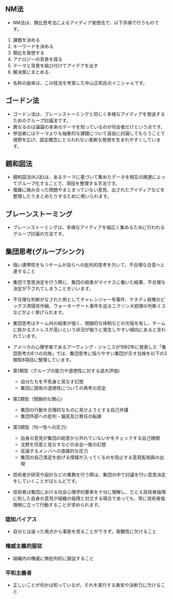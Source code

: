 ## NM法
- NM法は、類比思考法によるアイディア発想法で、以下手順で行うものです。

1. 課題を決める
1. キーワードを決める
1. 類比を発想する
1. アナロジーの背景を探る
1. テーマと背景を結び付けてアイデアを出す
1. 解決案にまとめる、

- 名称の由来は、この技法を考案した中山正和氏のイニシャルです。

## ゴードン法
- ゴードン法は、ブレーンストーミングと同じく多様なアイディアを発送するためのグループ討議法です。
- 異なるのは議論の本来のテーマを知っているのが司会者だけという点です。
- 参加者にはテーマよりも抽象的な課題について自由に討論してもらうことで視野を広げ、固定概念にとらわれない柔軟な発想を生まれやすくしています。

## 親和図法
- 親和図法(KJ法)は、あるテーマに基づいて集めたデータを相互の関連によってグループ化することで、項目を整理する手法です。
- 複雑に絡み合った問題やまとまっていない意見、出されたアイディアなどを整理したりまとめたりするために用いられます。

## ブレーンストーミング
- ブレーンストーミングは、多様なアイディアを幅広く集めるために行われるグループ討議の方法です。




## 集団思考(グループシンク)
- 強い連帯性をもつチームが自らへの批判的思考を欠いて，不合理な合意へと達すること
- 集団で意思決定を行う際に、集団の結束がマイナスに働いた結果、不合理な決定が下されてしまうことをいいます。
- 不合理な判断がなされた例としてチャレンジャー号事件、ケネディ政権のピッグス湾侵攻作戦、ウォーターゲート事件を巡るニクソン大統領の判断ミスなどがよく挙げられます。

- 集団思考はチーム内の結束が強く、閉鎖的な体制などの欠陥を有し、チームに掛かるストレスが高いという状況が揃うと発生しやすい傾向にあると言われています。
- アメリカの心理学者であるアーヴィング・ジャニスが1982年に発表した「集団思考の8つの兆候」では、集団思考に陥りやすい集団が示す兆候を以下の3類型8項目に整理しています。

- 第1類型（グループの能力や道徳性に対する過大評価）
    - 自分たちを不死身と見なす幻想
    - 集団に固有の道徳性についての再考の否定

- 第2類型（閉鎖的な関心）
    - 集団の行動を合理的なものに見せようとする自己弁護
    - 集団外部への批判・偏見及び責任の転嫁

- 第3類型（均一性への圧力）
    - 自身の意見が集団の総意から外れていないかをチェックする自己検閲
    - 沈黙を同意と見なすなどの全会一致の幻想
    - 反論するメンバへの直接的な圧力
    - 集団の自己満足を妨げる情報が入ってくるのを阻止する意見監視員の出現

- 技術者が研究や設計などの業務を行う際は、集団の中で討議を行い意思決定をしていくことがほとんどです。
- 技術者は集団における社会心理学的要素を十分に理解し、たとえ技術者倫理に則した自身の意見が組織の倫理と対立する場合であっても、常に技術者倫理側に立って行動することが求められます。


### 認知バイアス
- 自分とは違った視点から事態を見ることができず，客観性に欠けること

### 権威主義的服従
- 組織内の権威に無批判的に服従すること

### 平和主義者
- 正しいことが何かは知っているが，それを実行する勇気や決断力に欠けること
